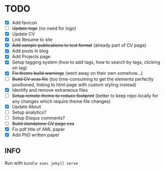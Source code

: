 # TODO

- [x] Add favicon
- [ ] ~~Update logo~~ (no need for logo)
- [x] Update CV
- [x] Link Resume to site
- [x] ~~Add sample publications to test format~~ (already part of CV page)
- [x] Add posts in blog
- [x] Add Projects page
- [x] Setup tagging system (how to add tags, how to search by tags, clicking on tag)
- [x] ~~Fix theme build warnings~~ (went away on their own somehow...)
- [ ] ~~Build CV scss file~~ (too time-consuming to get the elements perfectly positioned, linking to html page with custom styling instead)
- [x] Identify and remove extraneous files
- [ ] ~~Setup remote theme to reduce footprint~~ (better to keep repo locally for any changes which require theme file changes)
- [x] Update About
- [ ] Setup analytics?
- [ ] Setup Disqus comments?
- [ ] ~~Build standalone CV page css~~
- [x] Fix pdf title of AML paper
- [x] Add PhD written paper

## INFO

Run with `bundle exec jekyll serve`
